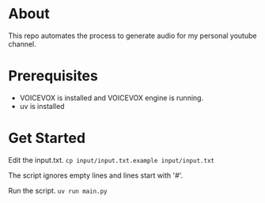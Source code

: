 # About
This repo automates the process to generate audio for my personal youtube channel.

# Prerequisites
- VOICEVOX is installed and VOICEVOX engine is running.
- uv is installed


# Get Started
Edit the input.txt.
`cp input/input.txt.example input/input.txt`

The script ignores empty lines and lines start with '#'.

Run the script.
`uv run main.py`
